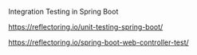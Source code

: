 Integration Testing in Spring Boot

https://reflectoring.io/unit-testing-spring-boot/

https://reflectoring.io/spring-boot-web-controller-test/
